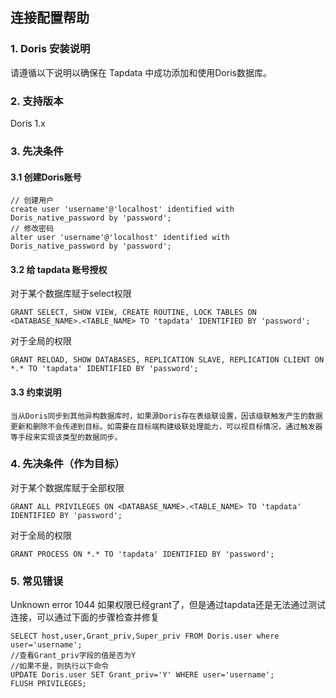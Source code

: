 ## **连接配置帮助**
### **1. Doris 安装说明**
请遵循以下说明以确保在 Tapdata 中成功添加和使用Doris数据库。
### **2. 支持版本**
Doris 1.x
### **3. 先决条件**
#### **3.1 创建Doris账号**
```
// 创建用户
create user 'username'@'localhost' identified with Doris_native_password by 'password';
// 修改密码
alter user 'username'@'localhost' identified with Doris_native_password by 'password';
```
#### **3.2 给 tapdata 账号授权**
对于某个数据库赋于select权限
```
GRANT SELECT, SHOW VIEW, CREATE ROUTINE, LOCK TABLES ON <DATABASE_NAME>.<TABLE_NAME> TO 'tapdata' IDENTIFIED BY 'password';
```
对于全局的权限
```
GRANT RELOAD, SHOW DATABASES, REPLICATION SLAVE, REPLICATION CLIENT ON *.* TO 'tapdata' IDENTIFIED BY 'password';
```
#### **3.3 约束说明**
```
当从Doris同步到其他异构数据库时，如果源Doris存在表级联设置，因该级联触发产生的数据更新和删除不会传递到目标。如需要在目标端构建级联处理能力，可以视目标情况，通过触发器等手段来实现该类型的数据同步。
```
###  **4. 先决条件（作为目标）**
对于某个数据库赋于全部权限
```
GRANT ALL PRIVILEGES ON <DATABASE_NAME>.<TABLE_NAME> TO 'tapdata' IDENTIFIED BY 'password';
```
对于全局的权限
```
GRANT PROCESS ON *.* TO 'tapdata' IDENTIFIED BY 'password';
```
###  **5. 常见错误**
Unknown error 1044
如果权限已经grant了，但是通过tapdata还是无法通过测试连接，可以通过下面的步骤检查并修复
```
SELECT host,user,Grant_priv,Super_priv FROM Doris.user where user='username';
//查看Grant_priv字段的值是否为Y
//如果不是，则执行以下命令
UPDATE Doris.user SET Grant_priv='Y' WHERE user='username';
FLUSH PRIVILEGES;
```
